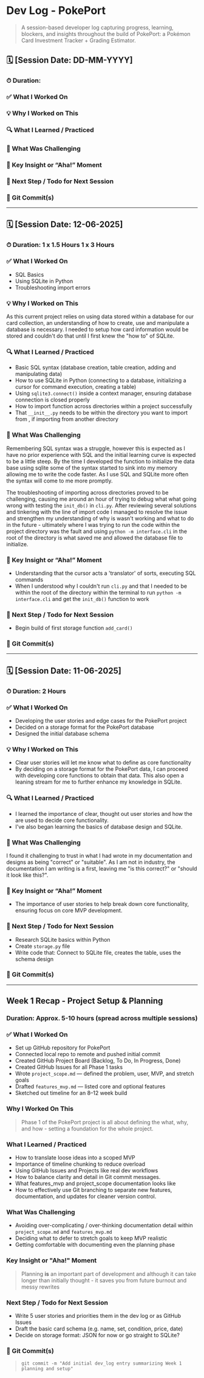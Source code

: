 # Dev Log - PokePort    
> A session-based developer log capturing progress, learning, blockers, and insights throughout the build of PokePort: a Pokémon Card Investment Tracker + Grading Estimator.

## 🗓️ [Session Date: DD-MM-YYYY]  
### ⏱ Duration: 

### ✅ What I Worked On

### 💡 Why I Worked on This

### 🔍 What I Learned / Practiced

### 🤯 What Was Challenging

### 🧠 Key Insight or “Aha!” Moment

### 🔄 Next Step / Todo for Next Session

### 🔗 Git Commit(s)

---

## 🗓️ [Session Date: 12-06-2025]  
### ⏱ Duration: 1 x 1.5 Hours 1 x 3 Hours

### ✅ What I Worked On
- SQL Basics
- Using SQLite in Python
- Troubleshooting import errors

### 💡 Why I Worked on This
As this current project relies on using data stored within a database for our card collection, an understanding of how to create, use and manipulate a database is necessary. I needed to setup how card information would be stored and couldn't do that until I first knew the "how to" of SQLite.

### 🔍 What I Learned / Practiced
- Basic SQL syntax (database creation, table creation, adding and manipulating data)
- How to use SQLite in Python (connecting to a database, initializing a cursor for command execution, creating a table)
- Using `sqlite3.connect()` inside a context manager, ensuring database connection is closed properly
- How to import function across directories within a project successfully 
- That `__init__.py` needs to be within the directory you want to import from , if importing from another directory 

### 🤯 What Was Challenging
Remembering SQL syntax was a struggle, however this is expected as I have no prior experience with SQL and the initial learning curve is expected to be a little steep. By the time I developed the function to initialize the data base using sqlite some of the syntax started to sink into my memory allowing me to write the code faster. As I use SQL and SQLite more often the syntax will come to me more promptly. 

The troubleshooting of importing across directories proved to be challenging, causing me around an hour of trying to debug what what going wrong with testing the `init_db()` in `cli.py`. After reviewing several solutions and tinkering with the line of import code I managed to resolve the issue and strengthen my understanding of why is wasn't working and what to do in the future - ultimately where I was trying to run the code within the project directory was the fault and using `python -m interface.cli` in the root of the directory is what saved me and allowed the database file to initialize.  

### 🧠 Key Insight or “Aha!” Moment
- Understanding that the cursor acts a 'translator' of sorts, executing SQL commands
- When I understood why I couldn't run `cli.py` and that I needed to be within the root of the directory within the terminal to run `python -m interface.cli` and get the `init_db()` function to work 

### 🔄 Next Step / Todo for Next Session
- Begin build of first storage function `add_card()`

### 🔗 Git Commit(s)

---

## 🗓️ [Session Date: 11-06-2025]  
### ⏱ Duration: 2 Hours 

### ✅ What I Worked On
- Developing the user stories and edge cases for the PokePort project
- Decided on a storage format for the PokePort database 
- Designed the initial database schema 

### 💡 Why I Worked on This
- Clear user stories will let me know what to define as core functionality 
- By deciding on a storage format for the PokePort data, I can proceed with developing core functions to
  obtain that data. This also open a leaning stream for me to further enhance my knowledge in SQLite. 

### 🔍 What I Learned / Practiced
- I learned the importance of clear, thought out user stories and how the are used to decide core functionality.
- I've also began learning the basics of database design and SQLite.  

### 🤯 What Was Challenging
I found it challenging to trust in what I had wrote in my documentation and designs as being "correct" or "suitable". As I am not in industry, the documentation I am writing is a first, leaving me "is this correct?" or "should it look like this?". 

### 🧠 Key Insight or “Aha!” Moment
- The importance of user stories to help break down core functionality, ensuring focus on core MVP development.

### 🔄 Next Step / Todo for Next Session
- Research SQLite basics within Python
- Create `storage.py` file
- Write code that: Connect to SQLite file, creates the table, uses the schema design

### 🔗 Git Commit(s)

---

## Week 1 Recap - Project Setup & Planning 
### Duration: Approx. 5-10 hours (spread across multiple sessions)

### ✅ What I Worked On
- Set up GitHub repository for PokePort
- Connected local repo to remote and pushed initial commit
- Created GitHub Project Board (Backlog, To Do, In Progress, Done)
- Created GitHub Issues for all Phase 1 tasks
- Wrote `project_scope.md` — defined the problem, user, MVP, and stretch goals
- Drafted `features_mvp.md` — listed core and optional features
- Sketched out timeline for an 8–12 week build

### Why I Worked On This
> Phase 1 of the PokePort project is all about defining the what, why, and how - setting a foundation for the whole project.

### What I Learned / Practiced  
- How to translate loose ideas into a scoped MVP
- Importance of timeline chunking to reduce overload
- Using GitHub Issues and Projects like real dev workflows 
- How to balance clarity and detail in Git commit messages.
- What features_mvp and project_scope documentation looks like
- How to effectively use Git branching to separate new features, documentation, and updates for cleaner version control.

### What Was Challenging
- Avoiding over-complicating / over-thinking documentation detail within `project_scope.md` and `features_mvp.md`
- Deciding what to defer to stretch goals to keep MVP realistic
- Getting comfortable with documenting even the planning phase

### Key Insight or "Aha!" Moment 
> Planning **is** an important part of development and although it can take longer than initially thought - it saves you from future burnout and messy rewrites

### Next Step / Todo for Next Session
- Write 5 user stories and priorities them in the dev log or as GitHub Issues
- Draft the basic card schema (e.g. name, set, condition, price, date)
- Decide on storage format: JSON for now or go straight to SQLite?

### 🔗 Git Commit(s)
> `git commit -m "Add initial dev_log entry summarizing Week 1 planning and setup"`
